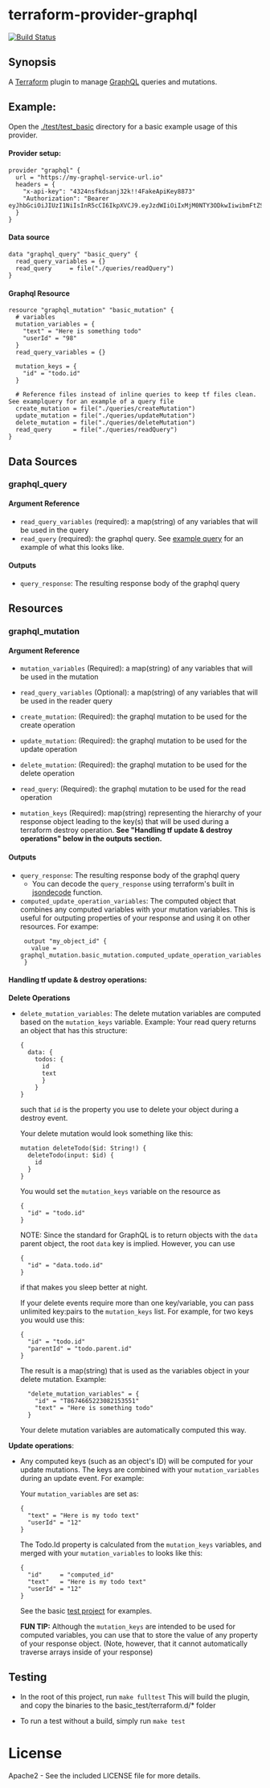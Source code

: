 # terraform-provider-graphql 
[![Build Status](https://travis-ci.com/sullivtr/terraform-provider-graphql.svg?branch=master)](https://travis-ci.com/sullivtr/terraform-provider-graphql)

## Synopsis

A [Terraform](https://terraform.io) plugin to manage [GraphQL](https://graphql.org/) queries and mutations. 
  

## Example: 
Open the [./test/test_basic](test/test_basic) directory for a basic example usage of this provider.

#### Provider setup:
```
provider "graphql" {
  url = "https://my-graphql-service-url.io"
  headers = {
    "x-api-key": "4324nsfkdsanj32k!!4FakeApiKey8873"
    "Authorization": "Bearer eyJhbGciOiJIUzI1NiIsInR5cCI6IkpXVCJ9.eyJzdWIiOiIxMjM0NTY3ODkwIiwibmFtZSI6IkpvaG4gRG9lIiwiaWF0IjoxNTE2MjM5MDIyfQ.SflKxwRJSMeKKF2QT4fwpMeJf36POk6yJV_adQssw5c"
  }
}
```
#### Data source
```
data "graphql_query" "basic_query" {
  read_query_variables = {}
  read_query     = file("./queries/readQuery")
}
```
#### Graphql Resource
```
resource "graphql_mutation" "basic_mutation" {
  # variables
  mutation_variables = {
    "text" = "Here is something todo"
    "userId" = "98"
  }
  read_query_variables = {}

  mutation_keys = {
    "id" = "todo.id"
  }

  # Reference files instead of inline queries to keep tf files clean. See examplquery for an example of a query file
  create_mutation = file("./queries/createMutation")
  update_mutation = file("./queries/updateMutation")
  delete_mutation = file("./queries/deleteMutation")
  read_query      = file("./queries/readQuery")
}
```
## Data Sources

### graphql_query
#### Argument Reference
- `read_query_variables` (required): a map(string) of any variables that will be used in the query
- `read_query` (required): the graphql query. See [example query](./examplequery) for an example of what this looks like.
#### Outputs
- `query_response`: The resulting response body of the graphql query

## Resources

### graphql_mutation
#### Argument Reference
- `mutation_variables` (Required): a map(string) of any variables that will be used in the mutation
- `read_query_variables` (Optional): a map(string) of any variables that will be used in the reader query

- `create_mutation`: (Required): the graphql mutation to be used for the create operation  
- `update_mutation`: (Required): the graphql mutation to be used for the update operation 
- `delete_mutation`: (Required): the graphql mutation to be used for the delete operation 
- `read_query`:      (Required): the graphql mutation to be used for the read operation

- `mutation_keys` (Required): map(string) representing the hierarchy of your response object leading to the key(s) that will be used during a terraform destroy operation.
  **See "Handling tf update & destroy operations" below in the outputs section.**

#### Outputs
- `query_response`: The resulting response body of the graphql query
  - You can decode the `query_response` using terraform's built in [jsondecode](https://www.terraform.io/docs/configuration/functions/jsondecode.html) function.
- `computed_update_operation_variables`: The computed object that combines any computed variables with your mutation variables. This is useful for outputing properties of your response and using it on other resources. For exampe:
   ```
    output "my_object_id" {
      value = graphql_mutation.basic_mutation.computed_update_operation_variables.id
    }
   ```

#### Handling tf update & destroy operations:

**Delete Operations**
- `delete_mutation_variables`: The delete mutation variables are computed based on the `mutation_keys` variable.
  Example: Your read query returns an object that has this structure: 
  ```
  { 
    data: { 
      todos: { 
        id
        text 
        } 
      } 
  }
  ```
  such that `id` is the property you use to delete your object during a destroy event. 

  Your delete mutation would look something like this: 
  ```
  mutation deleteTodo($id: String!) {
    deleteTodo(input: $id) {
      id
    }
  }
  ```
  You would set the `mutation_keys` variable on the resource as 
  ```
  {
    "id" = "todo.id"
  }
  ``` 
  NOTE: Since the standard for GraphQL is to return objects with the `data` parent object, the root `data` key is implied. However, you can use 
  ```
  {
    "id" = "data.todo.id"
  }
  ``` 
  if that makes you sleep better at night. 

  If your delete events require more than one key/variable, you can pass unlimited key:pairs to the `mutation_keys` list. For example, for two keys you would use this:
    ```
    {
      "id" = "todo.id"
      "parentId" = "todo.parent.id"
    }
  ```

  The result is a map(string) that is used as the variables object in your delete mutation. Example:
  ```
    "delete_mutation_variables" = {
      "id" = "T8674665223082153551"
      "text" = "Here is something todo"
    }
  ```
  Your delete mutation variables are automatically computed this way. 

**Update operations**:
- Any computed keys (such as an object's ID) will be computed for your update mutations. The keys are combined with your `mutation_variables` during an update event. 
  For example:

  Your `mutation_variables` are set as:
  ```
  { 
    "text" = "Here is my todo text"
    "userId" = "12"
  }
  ```

  The Todo.Id property is calculated from the `mutation_keys` variables, and merged with your `mutation_variables` to looks like this:
  ```
  { 
    "id"     = "computed_id"
    "text"   = "Here is my todo text"
    "userId" = "12"
  }
  ```

  See the basic [test project](test/test_basic) for examples.
  
  **FUN TIP:** Although the `mutation_keys` are intended to be used for computed variables, you can use that to store the value of any property of your response object. (Note, however, that it cannot automatically traverse arrays inside of your response)

## Testing
- In the root of this project, run `make fulltest`
  This will build the plugin, and copy the binaries to the basic_test/terraform.d/* folder

- To run a test without a build, simply run `make test`
   
# License

Apache2 - See the included LICENSE file for more details.



